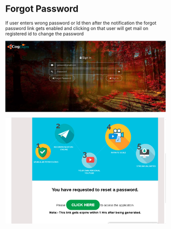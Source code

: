 # Forgot Password

If user enters wrong password or Id then after the notification the forgot password link gets enabled and clicking on that user will get mail on registered id to change the password

![](../.gitbook/assets/image%20%2877%29.png)

![](../.gitbook/assets/image%20%2882%29.png)





